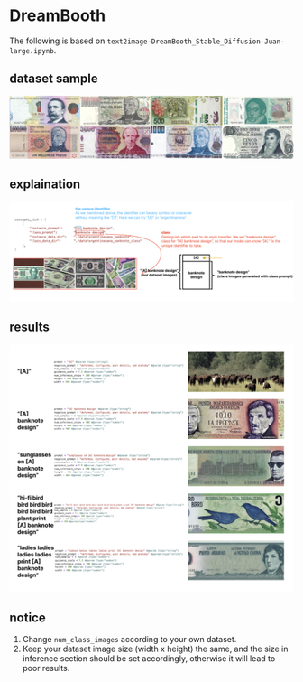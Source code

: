 # DreamBooth

The following is based on `text2image-DreamBooth_Stable_Diffusion-Juan-large.ipynb`.

## dataset sample
![image](https://github.com/caizhuodi/DXARTS/blob/main/DreamBooth-image2image/asset/dreambooth0-J-datasetsample.png)

## explaination
![image](https://github.com/caizhuodi/DXARTS/blob/main/DreamBooth-image2image/asset/dreambooth1-J.jpg)

## results
![image](https://github.com/caizhuodi/DXARTS/blob/main/DreamBooth-image2image/asset/dreambooth2-J.jpg)

## notice
1. Change `num_class_images` according to your own dataset.
2. Keep your dataset image size (width x height) the same, and the size in inference section should be set accordingly, otherwise it will lead to poor results.